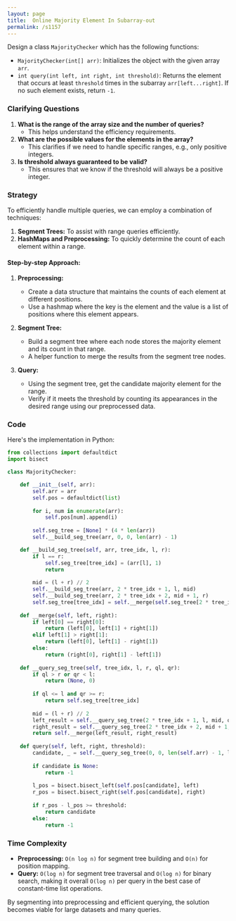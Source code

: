 ```yaml
---
layout: page
title:  Online Majority Element In Subarray-out
permalink: /s1157
---
```

Design a class `MajorityChecker` which has the following functions:

- `MajorityChecker(int[] arr)`: Initializes the object with the given array `arr`.
- `int query(int left, int right, int threshold)`: Returns the element that occurs at least `threshold` times in the subarray `arr[left...right]`. If no such element exists, return `-1`.

### Clarifying Questions
1. **What is the range of the array size and the number of queries?**
   - This helps understand the efficiency requirements.
2. **What are the possible values for the elements in the array?**
   - This clarifies if we need to handle specific ranges, e.g., only positive integers.
3. **Is threshold always guaranteed to be valid?**
   - This ensures that we know if the threshold will always be a positive integer.

### Strategy
To efficiently handle multiple queries, we can employ a combination of techniques:

1. **Segment Trees:** To assist with range queries efficiently.
2. **HashMaps and Preprocessing:** To quickly determine the count of each element within a range.

#### Step-by-step Approach:

1. **Preprocessing:** 
   - Create a data structure that maintains the counts of each element at different positions.
   - Use a hashmap where the key is the element and the value is a list of positions where this element appears.

2. **Segment Tree:**
   - Build a segment tree where each node stores the majority element and its count in that range. 
   - A helper function to merge the results from the segment tree nodes.

3. **Query:**
   - Using the segment tree, get the candidate majority element for the range.
   - Verify if it meets the threshold by counting its appearances in the desired range using our preprocessed data.

### Code

Here's the implementation in Python:

```python
from collections import defaultdict
import bisect

class MajorityChecker:

    def __init__(self, arr):
        self.arr = arr
        self.pos = defaultdict(list)
        
        for i, num in enumerate(arr):
            self.pos[num].append(i)
        
        self.seg_tree = [None] * (4 * len(arr))
        self.__build_seg_tree(arr, 0, 0, len(arr) - 1)

    def __build_seg_tree(self, arr, tree_idx, l, r):
        if l == r:
            self.seg_tree[tree_idx] = (arr[l], 1)
            return
        
        mid = (l + r) // 2
        self.__build_seg_tree(arr, 2 * tree_idx + 1, l, mid)
        self.__build_seg_tree(arr, 2 * tree_idx + 2, mid + 1, r)
        self.seg_tree[tree_idx] = self.__merge(self.seg_tree[2 * tree_idx + 1], self.seg_tree[2 * tree_idx + 2])
    
    def __merge(self, left, right):
        if left[0] == right[0]:
            return (left[0], left[1] + right[1])
        elif left[1] > right[1]:
            return (left[0], left[1] - right[1])
        else:
            return (right[0], right[1] - left[1])
    
    def __query_seg_tree(self, tree_idx, l, r, ql, qr):
        if ql > r or qr < l:
            return (None, 0)
        
        if ql <= l and qr >= r:
            return self.seg_tree[tree_idx]
        
        mid = (l + r) // 2
        left_result = self.__query_seg_tree(2 * tree_idx + 1, l, mid, ql, qr)
        right_result = self.__query_seg_tree(2 * tree_idx + 2, mid + 1, r, ql, qr)
        return self.__merge(left_result, right_result)
    
    def query(self, left, right, threshold):
        candidate, _ = self.__query_seg_tree(0, 0, len(self.arr) - 1, left, right)
        
        if candidate is None:
            return -1
        
        l_pos = bisect.bisect_left(self.pos[candidate], left)
        r_pos = bisect.bisect_right(self.pos[candidate], right)
        
        if r_pos - l_pos >= threshold:
            return candidate
        else:
            return -1
```

### Time Complexity
- **Preprocessing:** `O(n log n)` for segment tree building and `O(n)` for position mapping.
- **Query:** `O(log n)` for segment tree traversal and `O(log n)` for binary search, making it overall `O(log n)` per query in the best case of constant-time list operations.

By segmenting into preprocessing and efficient querying, the solution becomes viable for large datasets and many queries.